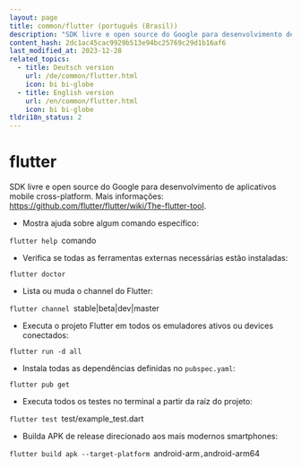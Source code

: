 ```yaml
---
layout: page
title: common/flutter (português (Brasil))
description: "SDK livre e open source do Google para desenvolvimento de aplicativos mobile cross-platform."
content_hash: 2dc1ac45cac9929b513e94bc25769c29d1b16af6
last_modified_at: 2023-12-28
related_topics:
  - title: Deutsch version
    url: /de/common/flutter.html
    icon: bi bi-globe
  - title: English version
    url: /en/common/flutter.html
    icon: bi bi-globe
tldri18n_status: 2
---
```

# flutter

SDK livre e open source do Google para desenvolvimento de aplicativos mobile cross-platform.
Mais informações: <https://github.com/flutter/flutter/wiki/The-flutter-tool>.

- Mostra ajuda sobre algum comando específico:

`flutter help `<span class="tldr-var badge badge-pill bg-dark-lm bg-white-dm text-white-lm text-dark-dm font-weight-bold">comando</span>

- Verifica se todas as ferramentas externas necessárias estão instaladas:

`flutter doctor`

- Lista ou muda o channel do Flutter:

`flutter channel `<span class="tldr-var badge badge-pill bg-dark-lm bg-white-dm text-white-lm text-dark-dm font-weight-bold">stable|beta|dev|master</span>

- Executa o projeto Flutter em todos os emuladores ativos ou devices conectados:

`flutter run -d all`

- Instala todas as dependências definidas no `pubspec.yaml`:

`flutter pub get`

- Executa todos os testes no terminal a partir da raíz do projeto:

`flutter test `<span class="tldr-var badge badge-pill bg-dark-lm bg-white-dm text-white-lm text-dark-dm font-weight-bold">test/example_test.dart</span>

- Builda APK de release direcionado aos mais modernos smartphones:

`flutter build apk --target-platform `<span class="tldr-var badge badge-pill bg-dark-lm bg-white-dm text-white-lm text-dark-dm font-weight-bold">android-arm</span>`,`<span class="tldr-var badge badge-pill bg-dark-lm bg-white-dm text-white-lm text-dark-dm font-weight-bold">android-arm64</span>
